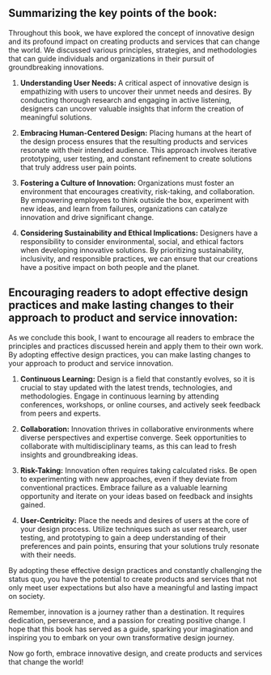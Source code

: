 

Summarizing the key points of the book:
---------------------------------------

Throughout this book, we have explored the concept of innovative design and its profound impact on creating products and services that can change the world. We discussed various principles, strategies, and methodologies that can guide individuals and organizations in their pursuit of groundbreaking innovations.

1. **Understanding User Needs:** A critical aspect of innovative design is empathizing with users to uncover their unmet needs and desires. By conducting thorough research and engaging in active listening, designers can uncover valuable insights that inform the creation of meaningful solutions.

2. **Embracing Human-Centered Design:** Placing humans at the heart of the design process ensures that the resulting products and services resonate with their intended audience. This approach involves iterative prototyping, user testing, and constant refinement to create solutions that truly address user pain points.

3. **Fostering a Culture of Innovation:** Organizations must foster an environment that encourages creativity, risk-taking, and collaboration. By empowering employees to think outside the box, experiment with new ideas, and learn from failures, organizations can catalyze innovation and drive significant change.

4. **Considering Sustainability and Ethical Implications:** Designers have a responsibility to consider environmental, social, and ethical factors when developing innovative solutions. By prioritizing sustainability, inclusivity, and responsible practices, we can ensure that our creations have a positive impact on both people and the planet.

Encouraging readers to adopt effective design practices and make lasting changes to their approach to product and service innovation:
-------------------------------------------------------------------------------------------------------------------------------------

As we conclude this book, I want to encourage all readers to embrace the principles and practices discussed herein and apply them to their own work. By adopting effective design practices, you can make lasting changes to your approach to product and service innovation.

1. **Continuous Learning:** Design is a field that constantly evolves, so it is crucial to stay updated with the latest trends, technologies, and methodologies. Engage in continuous learning by attending conferences, workshops, or online courses, and actively seek feedback from peers and experts.

2. **Collaboration:** Innovation thrives in collaborative environments where diverse perspectives and expertise converge. Seek opportunities to collaborate with multidisciplinary teams, as this can lead to fresh insights and groundbreaking ideas.

3. **Risk-Taking:** Innovation often requires taking calculated risks. Be open to experimenting with new approaches, even if they deviate from conventional practices. Embrace failure as a valuable learning opportunity and iterate on your ideas based on feedback and insights gained.

4. **User-Centricity:** Place the needs and desires of users at the core of your design process. Utilize techniques such as user research, user testing, and prototyping to gain a deep understanding of their preferences and pain points, ensuring that your solutions truly resonate with their needs.

By adopting these effective design practices and constantly challenging the status quo, you have the potential to create products and services that not only meet user expectations but also have a meaningful and lasting impact on society.

Remember, innovation is a journey rather than a destination. It requires dedication, perseverance, and a passion for creating positive change. I hope that this book has served as a guide, sparking your imagination and inspiring you to embark on your own transformative design journey.

Now go forth, embrace innovative design, and create products and services that change the world!